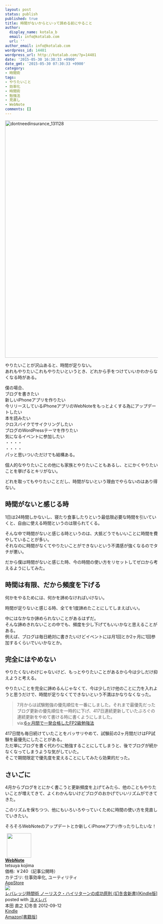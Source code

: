 ```yaml
---
layout: post
status: publish
published: true
title: 時間がないからといって諦める前にやること
author:
  display_name: kotala_b
  email: info@kotalab.com
  url: ''
author_email: info@kotalab.com
wordpress_id: 14481
wordpress_url: http://kotalab.com/?p=14481
date: '2015-05-30 16:30:33 +0900'
date_gmt: '2015-05-30 07:30:33 +0900'
category:
- 時間術
tags:
- やりたいこと
- 効率化
- 時間術
- 勉強法
- 見直し
- WebNote
comments: []
---
```

<p><img src="http://kotalab.com/wp-content/uploads/dontneedinsurance_131128.jpg" alt="dontneedinsurance_131128" width="780" class="aligncenter size-large wp-image-10253" /></p>
<p>やりたいことが沢山あると、時間が足りない。<br />
あれもやりたいこれもやりたいというとき、どれから手をつけていいかわからなくなる時がある。</p>
<p>僕の場合、<br />
ブログを書きたい<br />
新しいiPhoneアプリを作りたい<br />
今リリースしているiPhoneアプリのWebNoteをもっとよくする為にアップデートしたい<br />
本を読みたい<br />
クロスバイクでサイクリングしたい<br />
ブログのWordPressテーマを作りたい<br />
気になるイベントに参加したい<br />
・・・・<br />
・・・・<br />
パッと思いついただけでも結構ある。</p>
<p>個人的なやりたいことの他にも家族とやりたいこともあるし、とにかくやりたいことを挙げるとキリがない。</p>
<p>どれを取ってもやりたいことだし、時間がないという理由でやらないのはあり得ない。</p>
<p><!--more--></p>
<h2>時間がないと感じる時</h2>
<p>1日は24時間しかないし、寝たり食事したりという最低限必要な時間を引いていくと、自由に使える時間というのは限られてくる。</p>
<p>そんな中で時間がないと感じる時というのは、大抵どうでもいいことに時間を費やしていることが多い。<br />
それなのに時間がなくてやりたいことができないという不満感が強くなるのでタチが悪い。</p>
<p>だから僕は時間がないと感じた時、今の時間の使い方をリセットしてゼロから考えるようにしてみた。</p>
<h2>時間は有限、だから頻度を下げる</h2>
<p>何かをやるためには、何かを諦めなければいけない。</p>
<p>時間が足りないと感じる時、全てを1度諦めたことにしてしまえばいい。</p>
<p>中にはなかなか諦められないことがあるはずだ。<br />
そんな諦めきれないことの中でも、頻度を少し下げてもいいかなと思えることがある。<br />
例えば、ブログは毎日絶対に書きたいけどイベントには月1回とか2ヶ月に1回参加するくらいでいいかなとか。</p>
<h2>完全にはやめない</h2>
<p>やりたくないわけじゃないけど、もっとやりたいことがあるから今は少しだけ抑えようと考える。</p>
<p>やりたいことを完全に諦めるんじゃなくて、今は少しだけ他のことに力を入れようと思うだけで、時間が足りなくてできないという不満はかなりなくなった。</p>
<blockquote><p>7月からは試験勉強の優先順位を一番にしました。それまで最優先だったブログ更新の優先順位を一時的に下げ、417日連続更新していたぶろぐの連続更新をやめて書ける時に書くようにしました。<br />
via:<a href="http://kotalab.com/pass-the-exam">6ヶ月間で一発合格したFP2級勉強法</a></p>
</blockquote>
<p>417日間も毎日続けていたことをバッサリやめて、試験前の2ヶ月間だけはFP試験を最優先にしたことがある。<br />
ただ単にブログを書く代わりに勉強することにしてしまうと、後でブログが続かなくなってしまうような気がしていた。<br />
そこで<span class="b">期間限定で優先度を変える</span>ことにしてみたら効果的だった。</p>
<h2>さいごに</h2>
<p>4月からブログをとにかく書こうと更新頻度を上げてみたら、他のこともやりたいことが増えてきて、よくわかんないけどブログのおかげでいいリズムができてきた。</p>
<p>このリズムを保ちつつ、他にもいろいろやっていくために時間の使い方を見直していきたい。</p>
<p>そろそろWebNoteのアップデートとか新しくiPhoneアプリ作ったりしたいな！</p>
<div class="applink">
<div class="applinkimg"><a href="https://itunes.apple.com/jp/app/webnote/id911802747?mt=8&uo=4&at=10l4yU" rel="nofollow" target="_blank"><img hspace="6" src="http://is2.mzstatic.com/image/pf/us/r30/Purple5/v4/03/2a/74/032a7441-60be-9149-7025-d19b7bbf109e/mzl.nqisizax.png" width="80" /></a></div>
<div class="applinktext">
<div class="applinktitle"><strong><a href="https://itunes.apple.com/jp/app/webnote/id911802747?mt=8&uo=4&at=10l4yU" rel="nofollow" target="_blank">WebNote</a></strong></div>
<div class="applinkinfo">tetsuya kojima</div>
<div class="applinkinfo">価格: ￥240（記事公開時）</div>
<div class="applinkinfo">カテゴリ: 仕事効率化, ユーティリティ</div>
</div>
<div class="clear"></div>
<div class="appstorelink"><a href="https://itunes.apple.com/jp/app/webnote/id911802747?mt=8&uo=4&at=10l4yU" rel="nofollow" target="_blank">AppStore</a></div>
</div>
<div class="booklink-box">
<div class="booklink-image"><a href="http://www.amazon.co.jp/exec/obidos/asin/B009CTUGIQ/same-22/" rel="nofollow" target="_blank"><img src="http://ecx.images-amazon.com/images/I/41nvQliBviL._SL160_.jpg" style="border: none;" /></a></div>
<div class="booklink-info">
<div class="booklink-name"><a href="http://www.amazon.co.jp/exec/obidos/asin/B009CTUGIQ/same-22/" rel="nofollow" target="_blank">レバレッジ時間術 ノーリスク・ハイリターンの成功原則 (幻冬舎新書)[Kindle版]</a>
<div class="booklink-powered-date">posted with <a href="http://yomereba.com" rel="nofollow" target="_blank">ヨメレバ</a></div>
</div>
<div class="booklink-detail">本田 直之 幻冬舎 2012-09-12    </div>
<div class="booklink-link2">
<div class="shoplinkkindle"><a href="http://www.amazon.co.jp/exec/obidos/ASIN/B009CTUGIQ/same-22/" rel="nofollow" target="_blank">Kindle</a></div>
<div class="shoplinkamazon"><a href="http://www.amazon.co.jp/exec/obidos/ASIN/4344980395/same-22/" rel="nofollow" target="_blank">Amazon[書籍版]</a></div>
</p></div>
</div>
<div class="booklink-footer"></div>
</div>
